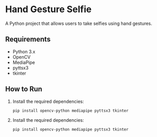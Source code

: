 # Hand Gesture Selfie
A Python project that allows users to take selfies using hand gestures.

## Requirements
- Python 3.x
- OpenCV
- MediaPipe
- pyttsx3
- tkinter

## How to Run
1. Install the required dependencies:
   ```bash
   pip install opencv-python mediapipe pyttsx3 tkinter
2. Install the required dependencies:
    ```bash
   pip install opencv-python mediapipe pyttsx3 tkinter

